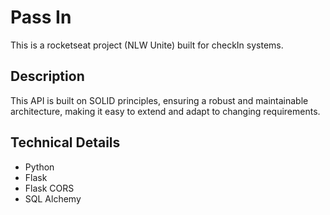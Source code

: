 # Pass In
This is a rocketseat project (NLW Unite) built for checkIn systems.

## Description
This API is built on SOLID principles, ensuring a robust and maintainable architecture, making it easy to extend and adapt to changing requirements.

## Technical Details

* Python
* Flask
* Flask CORS
* SQL Alchemy
